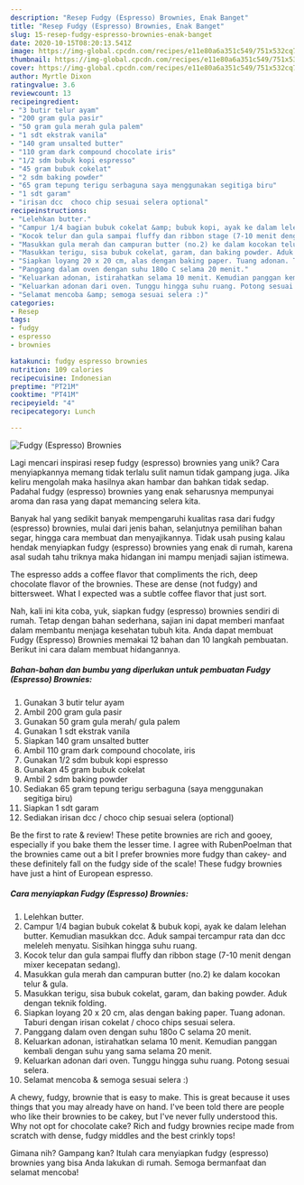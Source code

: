 ```yaml
---
description: "Resep Fudgy (Espresso) Brownies, Enak Banget"
title: "Resep Fudgy (Espresso) Brownies, Enak Banget"
slug: 15-resep-fudgy-espresso-brownies-enak-banget
date: 2020-10-15T08:20:13.541Z
image: https://img-global.cpcdn.com/recipes/e11e80a6a351c549/751x532cq70/fudgy-espresso-brownies-foto-resep-utama.jpg
thumbnail: https://img-global.cpcdn.com/recipes/e11e80a6a351c549/751x532cq70/fudgy-espresso-brownies-foto-resep-utama.jpg
cover: https://img-global.cpcdn.com/recipes/e11e80a6a351c549/751x532cq70/fudgy-espresso-brownies-foto-resep-utama.jpg
author: Myrtle Dixon
ratingvalue: 3.6
reviewcount: 13
recipeingredient:
- "3 butir telur ayam"
- "200 gram gula pasir"
- "50 gram gula merah gula palem"
- "1 sdt ekstrak vanila"
- "140 gram unsalted butter"
- "110 gram dark compound chocolate iris"
- "1/2 sdm bubuk kopi espresso"
- "45 gram bubuk cokelat"
- "2 sdm baking powder"
- "65 gram tepung terigu serbaguna saya menggunakan segitiga biru"
- "1 sdt garam"
- "irisan dcc  choco chip sesuai selera optional"
recipeinstructions:
- "Lelehkan butter."
- "Campur 1/4 bagian bubuk cokelat &amp; bubuk kopi, ayak ke dalam lelehan butter. Kemudian masukkan dcc. Aduk sampai tercampur rata dan dcc meleleh menyatu. Sisihkan hingga suhu ruang."
- "Kocok telur dan gula sampai fluffy dan ribbon stage (7-10 menit dengan mixer kecepatan sedang)."
- "Masukkan gula merah dan campuran butter (no.2) ke dalam kocokan telur &amp; gula."
- "Masukkan terigu, sisa bubuk cokelat, garam, dan baking powder. Aduk dengan teknik folding."
- "Siapkan loyang 20 x 20 cm, alas dengan baking paper. Tuang adonan. Taburi dengan irisan cokelat / choco chips sesuai selera."
- "Panggang dalam oven dengan suhu 180o C selama 20 menit."
- "Keluarkan adonan, istirahatkan selama 10 menit. Kemudian panggan kembali dengan suhu yang sama selama 20 menit."
- "Keluarkan adonan dari oven. Tunggu hingga suhu ruang. Potong sesuai selera."
- "Selamat mencoba &amp; semoga sesuai selera :)"
categories:
- Resep
tags:
- fudgy
- espresso
- brownies

katakunci: fudgy espresso brownies 
nutrition: 109 calories
recipecuisine: Indonesian
preptime: "PT21M"
cooktime: "PT41M"
recipeyield: "4"
recipecategory: Lunch

---
```



![Fudgy (Espresso) Brownies](https://img-global.cpcdn.com/recipes/e11e80a6a351c549/751x532cq70/fudgy-espresso-brownies-foto-resep-utama.jpg)

Lagi mencari inspirasi resep fudgy (espresso) brownies yang unik? Cara menyiapkannya memang tidak terlalu sulit namun tidak gampang juga. Jika keliru mengolah maka hasilnya akan hambar dan bahkan tidak sedap. Padahal fudgy (espresso) brownies yang enak seharusnya mempunyai aroma dan rasa yang dapat memancing selera kita.

Banyak hal yang sedikit banyak mempengaruhi kualitas rasa dari fudgy (espresso) brownies, mulai dari jenis bahan, selanjutnya pemilihan bahan segar, hingga cara membuat dan menyajikannya. Tidak usah pusing kalau hendak menyiapkan fudgy (espresso) brownies yang enak di rumah, karena asal sudah tahu triknya maka hidangan ini mampu menjadi sajian istimewa.

The espresso adds a coffee flavor that compliments the rich, deep chocolate flavor of the brownies. These are dense (not fudgy) and bittersweet. What I expected was a subtle coffee flavor that just sort.


Nah, kali ini kita coba, yuk, siapkan fudgy (espresso) brownies sendiri di rumah. Tetap dengan bahan sederhana, sajian ini dapat memberi manfaat dalam membantu menjaga kesehatan tubuh kita. Anda dapat membuat Fudgy (Espresso) Brownies memakai 12 bahan dan 10 langkah pembuatan. Berikut ini cara dalam membuat hidangannya.

<!--inarticleads1-->

##### Bahan-bahan dan bumbu yang diperlukan untuk pembuatan Fudgy (Espresso) Brownies:

1. Gunakan 3 butir telur ayam
1. Ambil 200 gram gula pasir
1. Gunakan 50 gram gula merah/ gula palem
1. Gunakan 1 sdt ekstrak vanila
1. Siapkan 140 gram unsalted butter
1. Ambil 110 gram dark compound chocolate, iris
1. Gunakan 1/2 sdm bubuk kopi espresso
1. Gunakan 45 gram bubuk cokelat
1. Ambil 2 sdm baking powder
1. Sediakan 65 gram tepung terigu serbaguna (saya menggunakan segitiga biru)
1. Siapkan 1 sdt garam
1. Sediakan irisan dcc / choco chip sesuai selera (optional)


Be the first to rate &amp; review! These petite brownies are rich and gooey, especially if you bake them the lesser time. I agree with RubenPoelman that the brownies came out a bit I prefer brownies more fudgy than cakey- and these definitely fall on the fudgy side of the scale! These fudgy brownies have just a hint of European espresso. 

<!--inarticleads2-->

##### Cara menyiapkan Fudgy (Espresso) Brownies:

1. Lelehkan butter.
1. Campur 1/4 bagian bubuk cokelat &amp; bubuk kopi, ayak ke dalam lelehan butter. Kemudian masukkan dcc. Aduk sampai tercampur rata dan dcc meleleh menyatu. Sisihkan hingga suhu ruang.
1. Kocok telur dan gula sampai fluffy dan ribbon stage (7-10 menit dengan mixer kecepatan sedang).
1. Masukkan gula merah dan campuran butter (no.2) ke dalam kocokan telur &amp; gula.
1. Masukkan terigu, sisa bubuk cokelat, garam, dan baking powder. Aduk dengan teknik folding.
1. Siapkan loyang 20 x 20 cm, alas dengan baking paper. Tuang adonan. Taburi dengan irisan cokelat / choco chips sesuai selera.
1. Panggang dalam oven dengan suhu 180o C selama 20 menit.
1. Keluarkan adonan, istirahatkan selama 10 menit. Kemudian panggan kembali dengan suhu yang sama selama 20 menit.
1. Keluarkan adonan dari oven. Tunggu hingga suhu ruang. Potong sesuai selera.
1. Selamat mencoba &amp; semoga sesuai selera :)


A chewy, fudgy, brownie that is easy to make. This is great because it uses things that you may already have on hand. I&#39;ve been told there are people who like their brownies to be cakey, but I&#39;ve never fully understood this. Why not opt for chocolate cake? Rich and fudgy brownies recipe made from scratch with dense, fudgy middles and the best crinkly tops! 

Gimana nih? Gampang kan? Itulah cara menyiapkan fudgy (espresso) brownies yang bisa Anda lakukan di rumah. Semoga bermanfaat dan selamat mencoba!
